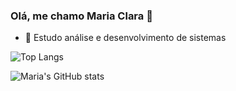 ### Olá, me chamo Maria Clara 👋

- 📖 Estudo análise e desenvolvimento de sistemas

![Top Langs](https://github-readme-stats.vercel.app/api/top-langs/?username=mariachiro&layout=compact)

![Maria's GitHub stats](https://github-readme-stats.vercel.app/api?username=mariachiro&show_icons=true&theme=tokyonight)

<!--
**mariachiro/mariachiro** is a ✨ _special_ ✨ repository because its `README.md` (this file) appears on your GitHub profile.

Here are some ideas to get you started:

- 🔭 I’m currently working on ...
- 🌱 I’m currently learning ...
- 👯 I’m looking to collaborate on ...
- 🤔 I’m looking for help with ...
- 💬 Ask me about ...
- 📫 How to reach me: ...
- 😄 Pronouns: ...
- ⚡ Fun fact: ...
-->
